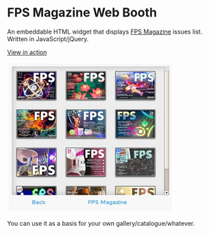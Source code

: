 FPS Magazine Web Booth
======================
An embeddable HTML widget that displays [FPS Magazine](http://fps-magazine.cf) issues list. Written in JavaScript/jQuery.

[View in action](http://gecko0307.github.io/fpsmag-booth)

![Screenshot](screenshot.jpg)

You can use it as a basis for your own gallery/catalogue/whatever.
